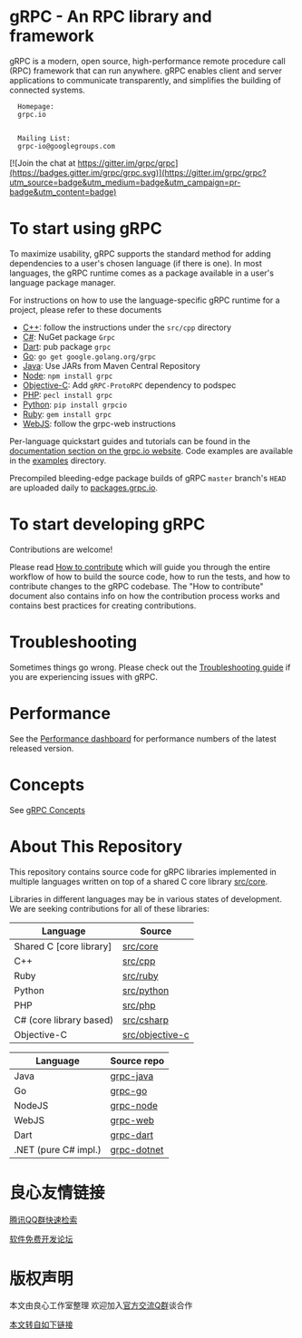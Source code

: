 gRPC - An RPC library and framework
===================================

gRPC is a modern, open source, high-performance remote procedure call (RPC) framework that can run anywhere. gRPC enables client and server applications to communicate transparently, and simplifies the building of connected systems.

 
   
      Homepage:  
      grpc.io  
   
   
      Mailing List:  
      grpc-io@googlegroups.com  
   
 

[![Join the chat at https://gitter.im/grpc/grpc](https://badges.gitter.im/grpc/grpc.svg)](https://gitter.im/grpc/grpc?utm_source=badge&utm_medium=badge&utm_campaign=pr-badge&utm_content=badge)

# To start using gRPC

To maximize usability, gRPC supports the standard method for adding dependencies to a user's chosen language (if there is one).
In most languages, the gRPC runtime comes as a package available in a user's language package manager.

For instructions on how to use the language-specific gRPC runtime for a project, please refer to these documents

 * [C++](src/cpp): follow the instructions under the `src/cpp` directory
 * [C#](src/csharp): NuGet package `Grpc`
 * [Dart](http://u.720life.cn/g/54145d0471d91890860f7f8463c03046452a5f71350a6e416acbc579b192225c330a8d3ffd2e95682c2f7ac42eff181e): pub package `grpc`
 * [Go](http://u.720life.cn/g/54145d0471d91890860f7f8463c03046ce49d951bfe6c5c3f8b5a647381454de): `go get google.golang.org/grpc`
 * [Java](http://u.720life.cn/g/54145d0471d91890860f7f8463c03046fe94b7b76179efc377526a00a74b2d146ebf4a00eb18bd7079c6f2113046b3bb): Use JARs from Maven Central Repository
 * [Node](http://u.720life.cn/g/54145d0471d91890860f7f8463c03046cf6c8bd9700cc68bd070f30add00eff1de9a0e88603a60347be11a86c0b27115): `npm install grpc`
 * [Objective-C](src/objective-c): Add `gRPC-ProtoRPC` dependency to podspec
 * [PHP](src/php): `pecl install grpc`
 * [Python](src/python/grpcio): `pip install grpcio`
 * [Ruby](src/ruby): `gem install grpc`
 * [WebJS](http://u.720life.cn/g/54145d0471d91890860f7f8463c03046824bb0c537864079177f89f257c70362): follow the grpc-web instructions

Per-language quickstart guides and tutorials can be found in the [documentation section on the grpc.io website](http://u.720life.cn/g/8c024964a090786d506fe3e8c05197249b80ddbf6937b4fef560d232690a9a8f). Code examples are available in the [examples](examples) directory.

Precompiled bleeding-edge package builds of gRPC `master` branch's `HEAD` are uploaded daily to [packages.grpc.io](http://u.720life.cn/g/ef290e076b81ef97791a042cd15959d4e6e8076e0cb97d66098233e726bbfd1d).

# To start developing gRPC

Contributions are welcome!

Please read [How to contribute](CONTRIBUTING.md) which will guide you through the entire workflow of how to build the source code, how to run the tests, and how to contribute changes to
the gRPC codebase.
The "How to contribute" document also contains info on how the contribution process works and contains best practices for creating contributions.

# Troubleshooting

Sometimes things go wrong. Please check out the [Troubleshooting guide](TROUBLESHOOTING.md) if you are experiencing issues with gRPC.

# Performance 

See the [Performance dashboard](http://u.720life.cn/g/d23f3545585c60292e26e40cb4882fd97672652ee55ffdae2ace4d5c21c297807908bcd06fb9875e0724ccdff50f58e5806ef346b4e36009f8c0457eb18d1cc2c3bba7ba5eff3d4c2fdff52766e06f15ee6d7dad8fbbaecb966937f19eb6c3d3) for performance numbers of the latest released version.

# Concepts

See [gRPC Concepts](CONCEPTS.md)

# About This Repository

This repository contains source code for gRPC libraries implemented in multiple languages written on top of a shared C core library [src/core](src/core).

Libraries in different languages may be in various states of development. We are seeking contributions for all of these libraries:

| Language                | Source                              |
|-------------------------|-------------------------------------|
| Shared C [core library] | [src/core](src/core)                |
| C++                     | [src/cpp](src/cpp)                  |
| Ruby                    | [src/ruby](src/ruby)                |
| Python                  | [src/python](src/python)            |
| PHP                     | [src/php](src/php)                  |
| C# (core library based) | [src/csharp](src/csharp)            |
| Objective-C             | [src/objective-c](src/objective-c)  |

| Language                | Source repo                                          |
|-------------------------|------------------------------------------------------|
| Java                    | [grpc-java](http://u.720life.cn/g/54145d0471d91890860f7f8463c03046fe94b7b76179efc377526a00a74b2d146ebf4a00eb18bd7079c6f2113046b3bb)        |
| Go                      | [grpc-go](http://u.720life.cn/g/54145d0471d91890860f7f8463c03046ce49d951bfe6c5c3f8b5a647381454de)            |
| NodeJS                  | [grpc-node](http://u.720life.cn/g/54145d0471d91890860f7f8463c03046cf6c8bd9700cc68bd070f30add00eff1de9a0e88603a60347be11a86c0b27115)       |
| WebJS                   | [grpc-web](http://u.720life.cn/g/54145d0471d91890860f7f8463c03046824bb0c537864079177f89f257c70362)         |
| Dart                    | [grpc-dart](http://u.720life.cn/g/54145d0471d91890860f7f8463c03046452a5f71350a6e416acbc579b192225c330a8d3ffd2e95682c2f7ac42eff181e)       |
| .NET (pure C# impl.)    | [grpc-dotnet](http://u.720life.cn/g/54145d0471d91890860f7f8463c03046e1f51a01b3ca1a7dc91cbe904c2aec43eefe513d49fded135184b0ba9ad8e6ef)   |



 # 良心友情链接

[腾讯QQ群快速检索](http://u.720life.cn/s/8cf73f7c)

[软件免费开发论坛](http://u.720life.cn/s/bbb01dc0)

# 版权声明 

本文由良心工作室整理 欢迎加入[官方交流Q群](https://u.720life.cn/s/f2316816)谈合作

[本文转自如下链接](http://u.720life.cn/g/2e71d0f0a5c601172267ba20d3a43c6e960078df002e376564906d7f0080e591cb28891527e24551eac85b045c330221b4178e2433c272431b92375e6610dfd2)